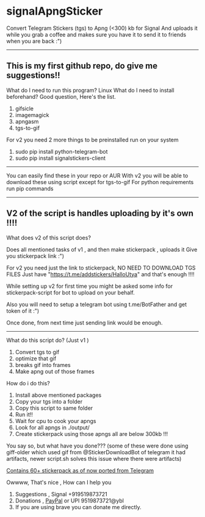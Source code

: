 # signalApngSticker
Convert Telegram Stickers (tgs) to Apng (&lt;300) kb for Signal
And uploads it while you grab a coffee and makes sure you have it to send it 
to friends when you are back :")

---
This is my first github repo, do give me suggestions!!
---
What do I need to run this program? Linux
What do I need to install beforehand? Good question, Here's the list.
1. gifsicle 
2. imagemagick 
3. apngasm 
4. tgs-to-gif

For v2 you need 2 more things to be preinstalled
run on your system 

1. sudo pip install python-telegram-bot
2. sudo pip install signalstickers-client

---
You can easily find these in your repo or AUR 
With v2 you will be able to download these using script except for tgs-to-gif 
For python requirements run pip commands 

---

## V2 of the script is handles uploading by it's own !!!!
What does v2 of this script does?

Does all mentioned tasks of v1 , and then make stickerpack , uploads it
Give you stickerpack link :")

For v2 you need just the link to stickerpack, NO NEED TO DOWNLOAD TGS FILES
Just have "https://t.me/addstickers/HalloUtya" and that's enough !!!!

While setting up v2 for first time you might be asked some info for stickerpack-script
for bot to upload on your behalf.

Also you will need to setup a telegram bot using t.me/BotFather and get token of it :")

Once done, from next time just sending link would be enough.

---

What do this script do? (Just v1 )
1. Convert tgs to gif
2. optimize that gif
3. breaks gif into frames
4. Make apng out of those frames



How do i do this?
1. Install above mentioned packages
2. Copy your tgs into a folder
3. Copy this script to same folder
4. Run it!!
5. Wait for cpu to cook your apngs
6. Look for all apngs in ./output/
7. Create stickerpack using those apngs all are below 300kb !!!

You say so, but what have you done??? 
(some of these were done using giff-older which used gif from @StickerDownloadBot of telegram it had artifacts, newer script.sh solves this issue where there were artifacts)

[Contains 60+ stickerpack as of now ported from Telegram](https://signalstickers.com/?s=author%3A%22Navneet%20Vikram%20Tey%22)


Owwww, That's nice , How can I help you
1. Suggestions , Signal +919519873721
2. Donations , [PayPal](https://www.paypal.com/paypalme/my/profile) or UPI 9519873721@ybl 
3. If you are using brave you can donate me directly.
